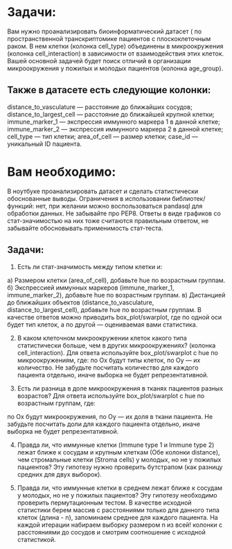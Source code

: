 # Задачи:
Вам нужно проанализировать биоинформатический датасет ( по пространственной транскриптомике  пациентов с плоскоклеточным раком. В нем клетки (колонка cell_type) объединены в микроокружения (колонка cell_interaction) в зависимости от взаимодействия этих клеток. Вашей основной задачей будет поиск отличий в организации микроокружения у пожилых и молодых пациентов (колонка age_group).

## Также в датасете есть следующие колонки:

distance_to_vasculature — расстояние до ближайших сосудов;
distance_to_largest_cell — расстояние до ближайшей крупной клетки;
immune_marker_1 — экспрессия иммунного маркера 1 в данной клетке;
immune_marker_2 — экспрессия иммунного маркера 2 в данной клетке;
cell_type — тип клетки;
area_of_cell — размер клетки;
case_id — уникальный ID пациента.

# Вам необходимо:
В ноутбуке проанализировать датасет и сделать статистически обоснованные выводы. Ограничения в использовании библиотек/функций: нет, при желании можно воспользоваться pandasql для обработки данных. Не забывайте про PEP8. Ответы в виде графиков со стат-значимостью на них тоже считаются правильным ответом, не забывайте обосновывать применимость стат-теста. 

## Задачи:
1) Есть ли стат-значимость между типом клетки и:

а) Размером клетки (area_of_cell), добавьте hue по возрастным группам.
б) Экспрессией иммунных маркеров (immune_marker_1, immune_marker_2), добавьте hue по возрастным группам.
в) Дистанцией до ближайших объектов (distance_to_vasculature, distance_to_largest_cell), добавьте hue по возрастным группам.
В качестве ответов можно приводить box_plot/swarplot, где по одной оси будет тип клеток, а по другой — оцениваемая вами статистика.

2) В каком клеточном микроокружении клеток какого типа статистически больше, чем в других микроокружениях? (колонка cell_interaction). Для ответа используйте box_plot/swarplot с hue по микроокружениям, где:
по Ох будут типы клеток,
по Оу — их количество.
Не забудьте посчитать количество для каждого пациента отдельно, иначе выборка не будет репрезентативной.

3) Есть ли разница в доле микроокружения в тканях пациентов разных возрастов? Для ответа используйте box_plot/swarplot с hue по возрастным группам, где:

по Ох будут микроокружения,
по Оу — их доля в ткани пациента.
Не забудьте посчитать доли для каждого пациента отдельно, иначе выборка не будет репрезентативной.

4) Правда ли, что иммунные клетки (Immune type 1 и Immune type 2) лежат ближе к сосудам и крупным клеткам (Обе колонки distance), чем стромальные клетки (Stroma cells) у молодых,
но не у пожилых пациентов? Эту гипотезу нужно проверить бутстрапом (как разницу средних для двух выборок).

5) Правда ли, что иммунные клетки в среднем лежат ближе к сосудам у молодых, но не у пожилых пациентов?
   Эту гипотезу необходимо проверить пермутационным тестом. В качестве исходной статистики берем массив с расстояниями только для данного типа клеток (длина - n),
   запоминаем среднее для каждого пациента. На каждой итерации набираем выборку размером n из всей! колонки с расстояниями до сосудов и смотрим соотношение с исходной статистикой.
